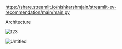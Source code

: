 https://share.streamlit.io/nishkarshmjain/streamlit-ev-recommendation/main/main.py

Architecture <br />

![123](https://user-images.githubusercontent.com/41811713/172612999-235cebc5-8010-45cf-be94-16726c83a29a.png)

![Untitled](https://user-images.githubusercontent.com/41811713/172613272-3e86a872-d37b-4b8e-b025-85a3ab86a4d2.jpg)
